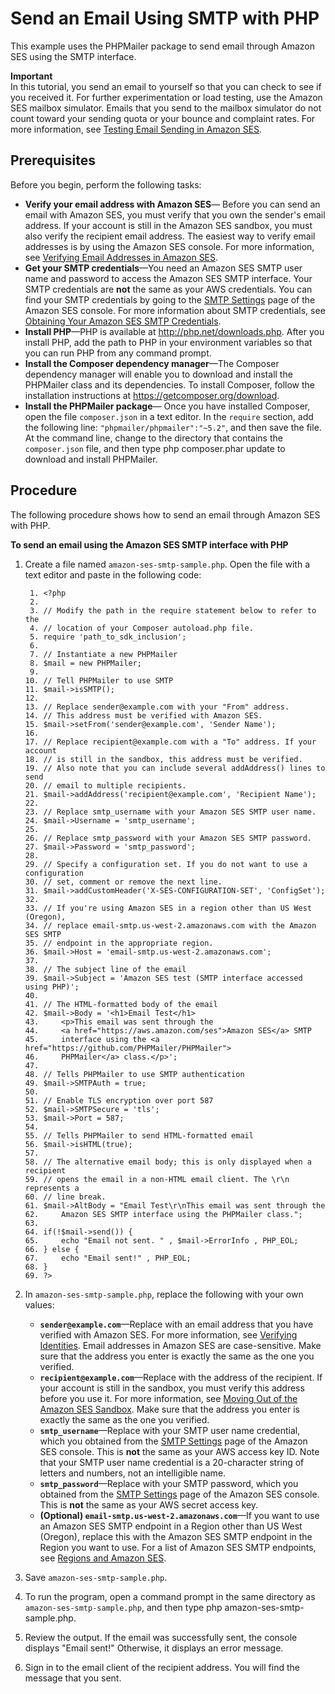 # Send an Email Using SMTP with PHP<a name="send-using-smtp-php"></a>

This example uses the PHPMailer package to send email through Amazon SES using the SMTP interface\. 

**Important**  
In this tutorial, you send an email to yourself so that you can check to see if you received it\. For further experimentation or load testing, use the Amazon SES mailbox simulator\. Emails that you send to the mailbox simulator do not count toward your sending quota or your bounce and complaint rates\. For more information, see [Testing Email Sending in Amazon SES](mailbox-simulator.md)\.

## Prerequisites<a name="send-using-smtp-php-prerequisites"></a>

Before you begin, perform the following tasks:
+ **Verify your email address with Amazon SES**— Before you can send an email with Amazon SES, you must verify that you own the sender's email address\. If your account is still in the Amazon SES sandbox, you must also verify the recipient email address\. The easiest way to verify email addresses is by using the Amazon SES console\. For more information, see [Verifying Email Addresses in Amazon SES](verify-email-addresses.md)\. 
+ **Get your SMTP credentials**—You need an Amazon SES SMTP user name and password to access the Amazon SES SMTP interface\. Your SMTP credentials are **not** the same as your AWS credentials\. You can find your SMTP credentials by going to the [SMTP Settings](https://console.aws.amazon.com/ses/home?#smtp-settings:) page of the Amazon SES console\. For more information about SMTP credentials, see [Obtaining Your Amazon SES SMTP Credentials](smtp-credentials.md)\.
+ **Install PHP**—PHP is available at [http://php\.net/downloads\.php](https://php.net/downloads.php)\. After you install PHP, add the path to PHP in your environment variables so that you can run PHP from any command prompt\.
+ **Install the Composer dependency manager**—The Composer dependency manager will enable you to download and install the PHPMailer class and its dependencies\. To install Composer, follow the installation instructions at [https://getcomposer\.org/download](https://getcomposer.org/download)\.
+ **Install the PHPMailer package**— Once you have installed Composer, open the file `composer.json` in a text editor\. In the `require` section, add the following line: `"phpmailer/phpmailer":"~5.2"`, and then save the file\. At the command line, change to the directory that contains the `composer.json` file, and then type php composer\.phar update to download and install PHPMailer\.

## Procedure<a name="send-using-smtp-php-procedure"></a>

The following procedure shows how to send an email through Amazon SES with PHP\.

**To send an email using the Amazon SES SMTP interface with PHP**

1. Create a file named `amazon-ses-smtp-sample.php`\. Open the file with a text editor and paste in the following code:

   ```
    1. <?php
    2. 
    3. // Modify the path in the require statement below to refer to the 
    4. // location of your Composer autoload.php file.
    5. require 'path_to_sdk_inclusion';
    6. 
    7. // Instantiate a new PHPMailer 
    8. $mail = new PHPMailer;
    9. 
   10. // Tell PHPMailer to use SMTP
   11. $mail->isSMTP();
   12. 
   13. // Replace sender@example.com with your "From" address. 
   14. // This address must be verified with Amazon SES.
   15. $mail->setFrom('sender@example.com', 'Sender Name');
   16. 
   17. // Replace recipient@example.com with a "To" address. If your account 
   18. // is still in the sandbox, this address must be verified.
   19. // Also note that you can include several addAddress() lines to send
   20. // email to multiple recipients.
   21. $mail->addAddress('recipient@example.com', 'Recipient Name');
   22. 
   23. // Replace smtp_username with your Amazon SES SMTP user name.
   24. $mail->Username = 'smtp_username';
   25. 
   26. // Replace smtp_password with your Amazon SES SMTP password.
   27. $mail->Password = 'smtp_password';
   28.     
   29. // Specify a configuration set. If you do not want to use a configuration
   30. // set, comment or remove the next line.
   31. $mail->addCustomHeader('X-SES-CONFIGURATION-SET', 'ConfigSet');
   32.  
   33. // If you're using Amazon SES in a region other than US West (Oregon), 
   34. // replace email-smtp.us-west-2.amazonaws.com with the Amazon SES SMTP  
   35. // endpoint in the appropriate region.
   36. $mail->Host = 'email-smtp.us-west-2.amazonaws.com';
   37. 
   38. // The subject line of the email
   39. $mail->Subject = 'Amazon SES test (SMTP interface accessed using PHP)';
   40. 
   41. // The HTML-formatted body of the email
   42. $mail->Body = '<h1>Email Test</h1>
   43.     <p>This email was sent through the 
   44.     <a href="https://aws.amazon.com/ses">Amazon SES</a> SMTP
   45.     interface using the <a href="https://github.com/PHPMailer/PHPMailer">
   46.     PHPMailer</a> class.</p>';
   47. 
   48. // Tells PHPMailer to use SMTP authentication
   49. $mail->SMTPAuth = true;
   50. 
   51. // Enable TLS encryption over port 587
   52. $mail->SMTPSecure = 'tls';
   53. $mail->Port = 587;
   54. 
   55. // Tells PHPMailer to send HTML-formatted email
   56. $mail->isHTML(true);
   57. 
   58. // The alternative email body; this is only displayed when a recipient
   59. // opens the email in a non-HTML email client. The \r\n represents a 
   60. // line break.
   61. $mail->AltBody = "Email Test\r\nThis email was sent through the 
   62.     Amazon SES SMTP interface using the PHPMailer class.";
   63. 
   64. if(!$mail->send()) {
   65.     echo "Email not sent. " , $mail->ErrorInfo , PHP_EOL;
   66. } else {
   67.     echo "Email sent!" , PHP_EOL;
   68. }
   69. ?>
   ```

1. In `amazon-ses-smtp-sample.php`, replace the following with your own values:
   + **`sender@example.com`**—Replace with an email address that you have verified with Amazon SES\. For more information, see [Verifying Identities](verify-addresses-and-domains.md)\. Email addresses in Amazon SES are case\-sensitive\. Make sure that the address you enter is exactly the same as the one you verified\.
   + **`recipient@example.com`**—Replace with the address of the recipient\. If your account is still in the sandbox, you must verify this address before you use it\. For more information, see [Moving Out of the Amazon SES Sandbox](request-production-access.md)\. Make sure that the address you enter is exactly the same as the one you verified\.
   + **`smtp_username`**—Replace with your SMTP user name credential, which you obtained from the [SMTP Settings](https://console.aws.amazon.com/ses/home?#smtp-settings:) page of the Amazon SES console\. This is **not** the same as your AWS access key ID\. Note that your SMTP user name credential is a 20\-character string of letters and numbers, not an intelligible name\.
   + **`smtp_password`**—Replace with your SMTP password, which you obtained from the [SMTP Settings](https://console.aws.amazon.com/ses/home?#smtp-settings:) page of the Amazon SES console\. This is **not** the same as your AWS secret access key\.
   + **\(Optional\) `email-smtp.us-west-2.amazonaws.com`**—If you want to use an Amazon SES SMTP endpoint in a Region other than US West \(Oregon\), replace this with the Amazon SES SMTP endpoint in the Region you want to use\. For a list of Amazon SES SMTP endpoints, see [Regions and Amazon SES](regions.md)\.

1. Save `amazon-ses-smtp-sample.php`\.

1. To run the program, open a command prompt in the same directory as `amazon-ses-smtp-sample.php`, and then type php amazon\-ses\-smtp\-sample\.php\.

1. Review the output\. If the email was successfully sent, the console displays "Email sent\!" Otherwise, it displays an error message\.

1. Sign in to the email client of the recipient address\. You will find the message that you sent\.